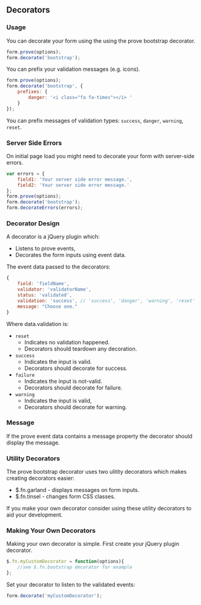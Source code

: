 ## Decorators

### Usage

You can decorate your form using the using the prove bootstrap decorator.
```javascript
form.prove(options);
form.decorate('bootstrap');
```

You can prefix your validation messages (e.g. icons).
```javascript
form.prove(options);
form.decorate('bootstrap', {
	prefixes: {
		danger: '<i class="fa fa-times"></i> '
	}
});
```
You can prefix messages of validation types: `success`, `danger`, `warning`, `reset`.

### Server Side Errors

On initial page load you might need to decorate your form with server-side errors.
```javascript
var errors = {
	field1: 'Your server side error message.',
	field2: 'Your server side error message.'
};
form.prove(options);
form.decorate('bootstrap');
form.decorateErrors(errors);
```

### Decorator Design

A decorator is a jQuery plugin which:
- Listens to prove events,
- Decorates the form inputs using event data.

The event data passed to the decorators:
```javascript
{
	field: 'fieldName',
	validator: 'validatorName',
	status: 'validated',
	validation: 'success', // 'success', 'danger', 'warning', 'reset'
	message: "Choose one."
}
```

Where data.validation is:
- `reset`
	- Indicates no validation happened.
	- Decorators should teardown any decoration.
- `success`
	- Indicates the input is valid.
	- Decorators should decorate for success.
- `failure`
	- Indicates the input is not-valid.
	- Decorators should decorate for failure.
- `warning`
	- Indicates the input is valid,
	- Decorators should decorate for warning.

### Message

If the prove event data contains a message property the decorator should display the message. 

### Utility Decorators

The prove bootstrap decorator uses two ulitity decorators which makes creating decorators easier:
- $.fn.garland - displays messages on form inputs.
- $.fn.tinsel - changes form CSS classes.

If you make your own decorator consider using these utility decorators to aid your development.

### Making Your Own Decorators

Making your own decorator is simple. First create your jQuery plugin decorator.
```javascript
$.fn.myCustomDecorator = function(options){
	//see $.fn.bootstrap decorator for example
};
```
Set your decorator to listen to the validated events:
```javascript
form.decorate('myCustomDecorator');
```
